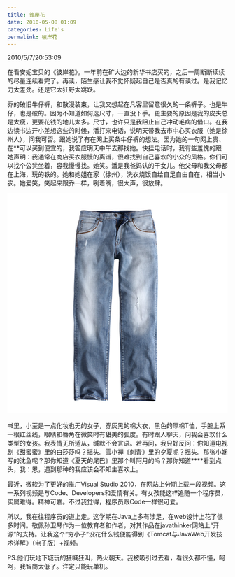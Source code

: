 ```yaml
---
title: 彼岸花
date: 2010-05-08 01:09
categories: Life's
permalink: 彼岸花
---
```


2010/‎5/‎7/20:53:09

在看安妮宝贝的《彼岸花》。一年前在矿大边的新华书店买的，之后一周断断续续的尽量连续看完了。再读，陌生感让我不觉怀疑起自己是否真的有读过。是我记忆力太差劲。还是它太狂野太跳跃。

乔的破旧牛仔裤，和散漫装束，让我又想起在凡客里留意很久的一条裤子。也是牛仔，也是破的。因为不知道如何选尺寸，一直没下手。更主要的原因是我的皮夹总是太瘦，更要花钱的地儿太多。尺寸，也许只是我阻止自己冲动毛病的借口。在我边读书边开小差想这些的时候，潘打来电话，说明天带我去市中心买衣服（她是徐州人），问我可否。跟她说了有在网上买条牛仔裤的想法。因为她的一句网上贵、在**可以买到便宜的，我答应明天中午去那找她。快挂电话时，我有些羞愧的跟她声明：我通常在商店买衣服慢的离谱，很难找到自己喜欢的小众的风格。你们可以找个公凳坐着，容我慢慢找。她笑。潘是我爸妈认的干女儿。他父母和我父母都在上海，玩的铁的。她和她姐在家（徐州），洗衣烧饭自给自足自由自在，相当小农。她爱笑，笑起来跟乔一样，咧着嘴，很大声，很放肆。

![](/image/图/彼岸花01.jpg)

书里，小至是一点化妆也无的女子，穿灰黑的棉大衣，黑色的厚棉T恤，手腕上系一根红丝线，眼睛和唇角在微笑时有甜美的弧度。有时跟人聊天，问我会喜欢什么类型的女孩。我表情无所适从，缄默不会言语。若再问，我只好反问：你知道电视剧《甜蜜蜜》里的白莎莎吗？摇头。雪小禅《刺青》里的夕夏呢？摇头。那张小娴写的沈鱼呢？那你知道《夏天的尾巴》里那个叫阿月的吗？那你知道****看到点头，我：恩，遇到那种的我应该会不知主喜欢上。

最近，微软为了更好的推广Visual Studio 2010，在网站上分期上载一段视频。这一系列视频是与Code、Developers和爱情有关。有女孩能这样追随一个程序员，实属难得。精神可嘉。不过我觉得，程序员跟Code一样很可爱。

所以，我在往程序员的道上走。这学期在Java上多有涉足，在web设计上花了很多时间。敬佩孙卫琴作为一位教育者和作者，对其作品在javathinker网站上“开源”的支持。让我这个“穷小子”没花什么钱便能得到《Tomcat与JavaWeb开发技术详解》（电子版）+视频。

PS.他们玩地下城玩的狂喊狂叫，热火朝天。我被吸引过去看，看很久都不懂，呵呵，我智商太低了。注定只能玩单机。